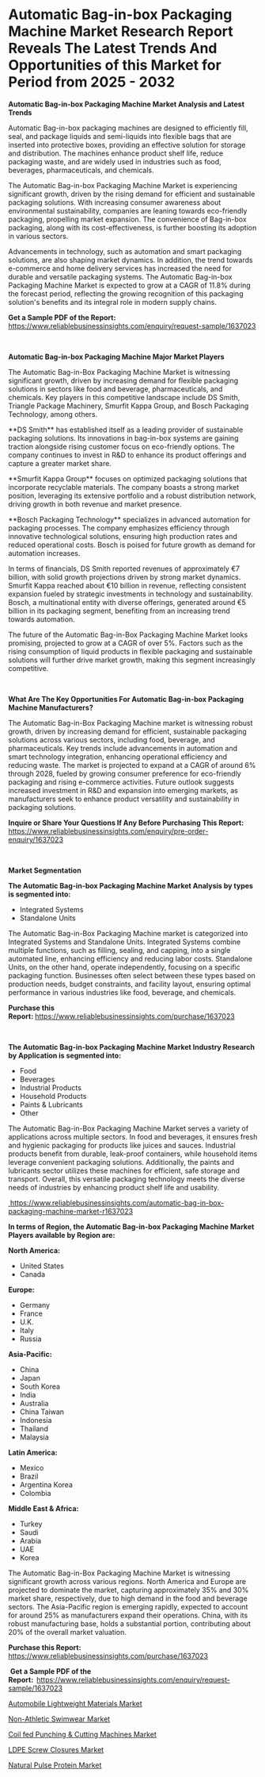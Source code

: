 <p><h1>Automatic Bag-in-box Packaging Machine Market Research Report Reveals The Latest Trends And Opportunities of this Market for Period from 2025 - 2032</h1></p><p><strong>Automatic Bag-in-box Packaging Machine Market Analysis and Latest Trends</strong></p>
<p><p>Automatic Bag-in-box packaging machines are designed to efficiently fill, seal, and package liquids and semi-liquids into flexible bags that are inserted into protective boxes, providing an effective solution for storage and distribution. The machines enhance product shelf life, reduce packaging waste, and are widely used in industries such as food, beverages, pharmaceuticals, and chemicals.</p><p>The Automatic Bag-in-box Packaging Machine Market is experiencing significant growth, driven by the rising demand for efficient and sustainable packaging solutions. With increasing consumer awareness about environmental sustainability, companies are leaning towards eco-friendly packaging, propelling market expansion. The convenience of Bag-in-box packaging, along with its cost-effectiveness, is further boosting its adoption in various sectors.</p><p>Advancements in technology, such as automation and smart packaging solutions, are also shaping market dynamics. In addition, the trend towards e-commerce and home delivery services has increased the need for durable and versatile packaging systems. The Automatic Bag-in-box Packaging Machine Market is expected to grow at a CAGR of 11.8% during the forecast period, reflecting the growing recognition of this packaging solution's benefits and its integral role in modern supply chains.</p></p>
<p><strong>Get a Sample PDF of the Report:&nbsp;</strong> <a href="https://www.reliablebusinessinsights.com/enquiry/request-sample/1637023?utm_campaign=101&utm_medium=2&utm_source=Github&utm_content=ia&utm_term=23032025&utm_id=automatic-bag-in-box-packaging-machine">https://www.reliablebusinessinsights.com/enquiry/request-sample/1637023</a></p>
<p>&nbsp;</p>
<p><strong>Automatic Bag-in-box Packaging Machine Major Market Players</strong></p>
<p><p>The Automatic Bag-in-Box Packaging Machine Market is witnessing significant growth, driven by increasing demand for flexible packaging solutions in sectors like food and beverage, pharmaceuticals, and chemicals. Key players in this competitive landscape include DS Smith, Triangle Package Machinery, Smurfit Kappa Group, and Bosch Packaging Technology, among others.</p><p>**DS Smith** has established itself as a leading provider of sustainable packaging solutions. Its innovations in bag-in-box systems are gaining traction alongside rising customer focus on eco-friendly options. The company continues to invest in R&D to enhance its product offerings and capture a greater market share. </p><p>**Smurfit Kappa Group** focuses on optimized packaging solutions that incorporate recyclable materials. The company boasts a strong market position, leveraging its extensive portfolio and a robust distribution network, driving growth in both revenue and market presence. </p><p>**Bosch Packaging Technology** specializes in advanced automation for packaging processes. The company emphasizes efficiency through innovative technological solutions, ensuring high production rates and reduced operational costs. Bosch is poised for future growth as demand for automation increases.</p><p>In terms of financials, DS Smith reported revenues of approximately €7 billion, with solid growth projections driven by strong market dynamics. Smurfit Kappa reached about €10 billion in revenue, reflecting consistent expansion fueled by strategic investments in technology and sustainability. Bosch, a multinational entity with diverse offerings, generated around €5 billion in its packaging segment, benefiting from an increasing trend towards automation.</p><p>The future of the Automatic Bag-in-Box Packaging Machine Market looks promising, projected to grow at a CAGR of over 5%. Factors such as the rising consumption of liquid products in flexible packaging and sustainable solutions will further drive market growth, making this segment increasingly competitive.</p></p>
<p>&nbsp;</p>
<p><strong>What Are The Key Opportunities For Automatic Bag-in-box Packaging Machine Manufacturers?</strong></p>
<p><p>The Automatic Bag-in-Box Packaging Machine market is witnessing robust growth, driven by increasing demand for efficient, sustainable packaging solutions across various sectors, including food, beverage, and pharmaceuticals. Key trends include advancements in automation and smart technology integration, enhancing operational efficiency and reducing waste. The market is projected to expand at a CAGR of around 6% through 2028, fueled by growing consumer preference for eco-friendly packaging and rising e-commerce activities. Future outlook suggests increased investment in R&D and expansion into emerging markets, as manufacturers seek to enhance product versatility and sustainability in packaging solutions.</p></p>
<p><strong>Inquire or Share Your Questions If Any Before Purchasing This Report:</strong> <a href="https://www.reliablebusinessinsights.com/enquiry/pre-order-enquiry/1637023?utm_campaign=101&utm_medium=2&utm_source=Github&utm_content=ia&utm_term=23032025&utm_id=automatic-bag-in-box-packaging-machine">https://www.reliablebusinessinsights.com/enquiry/pre-order-enquiry/1637023</a></p>
<p>&nbsp;</p>
<p><strong>Market Segmentation</strong></p>
<p><strong>The Automatic Bag-in-box Packaging Machine Market Analysis by types is segmented into:</strong></p>
<p><ul><li>Integrated Systems</li><li>Standalone Units</li></ul></p>
<p><p>The Automatic Bag-in-Box Packaging Machine market is categorized into Integrated Systems and Standalone Units. Integrated Systems combine multiple functions, such as filling, sealing, and capping, into a single automated line, enhancing efficiency and reducing labor costs. Standalone Units, on the other hand, operate independently, focusing on a specific packaging function. Businesses often select between these types based on production needs, budget constraints, and facility layout, ensuring optimal performance in various industries like food, beverage, and chemicals.</p></p>
<p><strong>Purchase this Report:&nbsp;</strong><a href="https://www.reliablebusinessinsights.com/purchase/1637023?utm_campaign=101&utm_medium=2&utm_source=Github&utm_content=ia&utm_term=23032025&utm_id=automatic-bag-in-box-packaging-machine">https://www.reliablebusinessinsights.com/purchase/1637023</a></p>
<p>&nbsp;</p>
<p><strong>The Automatic Bag-in-box Packaging Machine Market Industry Research by Application is segmented into:</strong></p>
<p><ul><li>Food</li><li>Beverages</li><li>Industrial Products</li><li>Household Products</li><li>Paints & Lubricants</li><li>Other</li></ul></p>
<p><p>The Automatic Bag-in-Box Packaging Machine Market serves a variety of applications across multiple sectors. In food and beverages, it ensures fresh and hygienic packaging for products like juices and sauces. Industrial products benefit from durable, leak-proof containers, while household items leverage convenient packaging solutions. Additionally, the paints and lubricants sector utilizes these machines for efficient, safe storage and transport. Overall, this versatile packaging technology meets the diverse needs of industries by enhancing product shelf life and usability.</p></p>
<p><a href="https://www.reliablebusinessinsights.com/automatic-bag-in-box-packaging-machine-market-r1637023?utm_campaign=101&utm_medium=2&utm_source=Github&utm_content=ia&utm_term=23032025&utm_id=automatic-bag-in-box-packaging-machine">&nbsp;https://www.reliablebusinessinsights.com/automatic-bag-in-box-packaging-machine-market-r1637023</a></p>
<p><strong>In terms of Region, the Automatic Bag-in-box Packaging Machine Market Players available by Region are:</strong></p>
<p>
    <p> <strong> North America: </strong>
        <ul>
            <li>United States</li>
            <li>Canada</li>
        </ul>
        </p> 
    <p> <strong> Europe: </strong>
        <ul>
            <li>Germany</li>
            <li>France</li>
            <li>U.K.</li>
            <li>Italy</li>
            <li>Russia</li>
        </ul>
        </p> 
    <p> <strong> Asia-Pacific: </strong>
        <ul>
            <li>China</li>
            <li>Japan</li>
            <li>South Korea</li>
            <li>India</li>
            <li>Australia</li>
            <li>China Taiwan</li>
            <li>Indonesia</li>
            <li>Thailand</li>
            <li>Malaysia</li>
        </ul>
        </p> 
    <p> <strong> Latin America: </strong>
        <ul>
            <li>Mexico</li>
            <li>Brazil</li>
            <li>Argentina Korea</li>
            <li>Colombia</li>
        </ul>
        </p> 
    <p> <strong> Middle East & Africa: </strong>
        <ul>
            <li>Turkey</li>
            <li>Saudi</li>
            <li>Arabia</li>
            <li>UAE</li>
            <li>Korea</li>
        </ul>
    </p>
    </p>
<p><p>The Automatic Bag-in-Box Packaging Machine Market is witnessing significant growth across various regions. North America and Europe are projected to dominate the market, capturing approximately 35% and 30% market share, respectively, due to high demand in the food and beverage sectors. The Asia-Pacific region is emerging rapidly, expected to account for around 25% as manufacturers expand their operations. China, with its robust manufacturing base, holds a substantial portion, contributing about 20% of the overall market valuation.</p></p>
<p><strong>Purchase this Report: </strong><a href="https://www.reliablebusinessinsights.com/purchase/1637023?utm_campaign=101&utm_medium=2&utm_source=Github&utm_content=ia&utm_term=23032025&utm_id=automatic-bag-in-box-packaging-machine">https://www.reliablebusinessinsights.com/purchase/1637023</a></p>
<p>&nbsp;<strong>Get a Sample PDF of the Report:&nbsp;&nbsp;</strong><a href="https://www.reliablebusinessinsights.com/enquiry/request-sample/1637023?utm_campaign=101&utm_medium=2&utm_source=Github&utm_content=ia&utm_term=23032025&utm_id=automatic-bag-in-box-packaging-machine">https://www.reliablebusinessinsights.com/enquiry/request-sample/1637023</a></p>
<p><strong></strong></p>
<p><p><a href="https://github.com/messonmengen75/Market-Research-Report-List-1/blob/main/automobile-lightweight-materials-market.md?utm_campaign=101&utm_medium=2&utm_source=Github&utm_content=ia&utm_term=23032025&utm_id=automatic-bag-in-box-packaging-machine">Automobile Lightweight Materials Market</a></p><p><a href="https://github.com/zymerivarrik6/Market-Research-Report-List-1/blob/main/non-athletic-swimwear-market.md?utm_campaign=101&utm_medium=2&utm_source=Github&utm_content=ia&utm_term=23032025&utm_id=automatic-bag-in-box-packaging-machine">Non-Athletic Swimwear Market</a></p><p><a href="https://github.com/saimntamiki/Market-Research-Report-List-1/blob/main/coil-fed-punching-cutting-machines-market.md?utm_campaign=101&utm_medium=2&utm_source=Github&utm_content=ia&utm_term=23032025&utm_id=automatic-bag-in-box-packaging-machine">Coil fed Punching & Cutting Machines Market</a></p><p><a href="https://github.com/djihencygnel74/Market-Research-Report-List-1/blob/main/ldpe-screw-closures-market.md?utm_campaign=101&utm_medium=2&utm_source=Github&utm_content=ia&utm_term=23032025&utm_id=automatic-bag-in-box-packaging-machine">LDPE Screw Closures Market</a></p><p><a href="https://github.com/bocksovers0r/Market-Research-Report-List-1/blob/main/natural-pulse-protein-market.md?utm_campaign=101&utm_medium=2&utm_source=Github&utm_content=ia&utm_term=23032025&utm_id=automatic-bag-in-box-packaging-machine">Natural Pulse Protein Market</a></p></p>